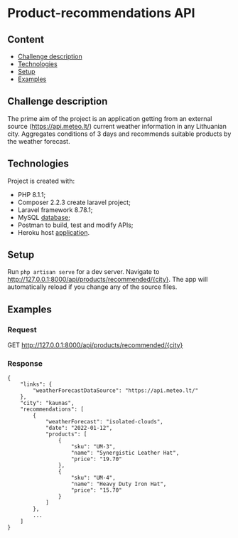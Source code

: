 # Product-recommendations API

## Content
* [Challenge description](#challenge-description)
* [Technologies](#technologies)
* [Setup](#setup)
* [Examples](#examples)

## Challenge description

The prime aim of the project is an application getting from an external source (https://api.meteo.lt/) current weather information in any Lithuanian city. Aggregates conditions of 3 days and recommends suitable products by the weather forecast.


## Technologies

Project is created with:
- PHP 8.1.1;
- Composer 2.2.3 create laravel project;
- Laravel framework 8.78.1;
- MySQL [database](https://db4free.net/);
- Postman to build, test and modify APIs;
- Heroku host [application](https://productrecommendations.herokuapp.com/api/products/recommended/kaunas).

## Setup

Run `php artisan serve` for a dev server. Navigate to http://127.0.0.1:8000/api/products/recommended/{city}. The app will automatically reload if you change any of the source files.

## Examples

### Request

GET http://127.0.0.1:8000/api/products/recommended/{city}

### Response

```
{
    "links": {
        "weatherForecastDataSource": "https://api.meteo.lt/"
    },
    "city": "kaunas",
    "recommendations": [
        {
            "weatherForecast": "isolated-clouds",
            "date": "2022-01-12",
            "products": [
                {
                    "sku": "UM-3",
                    "name": "Synergistic Leather Hat",
                    "price": "19.70"
                },
                {
                    "sku": "UM-4",
                    "name": "Heavy Duty Iron Hat",
                    "price": "15.70"
                }
            ]
        },
        ...
    ]
}
```
